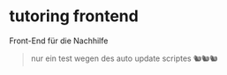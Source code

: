 # tutoring frontend

Front-End für die Nachhilfe

> nur ein test wegen des auto update scriptes 🐿🐿️🐿

